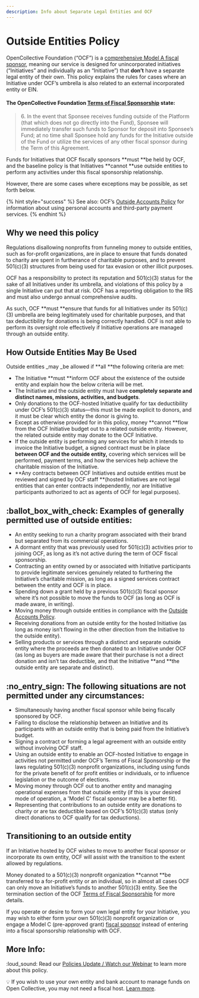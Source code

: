 ```yaml
---
description: Info about Separate Legal Entities and OCF
---
```


# Outside Entities Policy

OpenCollective Foundation (“OCF”) is a [comprehensive Model A fiscal sponsor](../../about/what-we-offer/fiscal-hosting.md#comprehensive-fiscal-sponsorship), meaning our service is designed for unincorporated initiatives (“Initiatives” and individually as an “Initiative”) that **don’t** have a separate legal entity of their own. This policy explains the rules for cases where an Initiative under OCF’s umbrella is also related to an external incorporated entity or EIN.

#### **The OpenCollective Foundation **[**Terms of Fiscal Sponsorship**](../../getting-started/terms.md)** state:**

> 6\. In the event that Sponsee receives funding outside of the Platform (that which does not go directly into the Fund), Sponsee will immediately transfer such funds to Sponsor for deposit into Sponsee’s Fund; at no time shall Sponsee hold any funds for the Initiative outside of the Fund or utilize the services of any other fiscal sponsor during the Term of this Agreement.

Funds for Initiatives that OCF fiscally sponsors **must **be held by OCF, and the baseline policy is that Initiatives **cannot **use outside entities to perform any activities under this fiscal sponsorship relationship.&#x20;

However, there are some cases where exceptions may be possible, as set forth below.&#x20;

{% hint style="success" %}
See also: OCF’s [Outside Accounts Policy](outside-accounts-policy.md) for information about using personal accounts and third-party payment services.&#x20;
{% endhint %}

## Why we need this policy

Regulations disallowing nonprofits from funneling money to outside entities, such as for-profit organizations, are in place to ensure that funds donated to charity are spent in furtherance of charitable purposes, and to prevent 501(c)(3) structures from being used for tax evasion or other illicit purposes.

OCF has a responsibility to protect its reputation and 501(c)(3) status for the sake of all Initiatives under its umbrella, and violations of this policy by a single Initiative can put that at risk. OCF has a reporting obligation to the IRS and must also undergo annual comprehensive audits.

As such, OCF **must **ensure that funds for all Initiatives under its 501(c)(3) umbrella are being legitimately used for charitable purposes, and that tax deductibility for donations is being correctly handled. OCF is not able to perform its oversight role effectively if Initiative operations are managed through an outside entity.

## How Outside Entities May Be Used

Outside entities _may _be allowed if **all **the following criteria are met:

* The Initiative **must **inform OCF about the existence of the outside entity and explain how the below criteria will be met.
* The Initiative and the outside entity must have **completely separate and distinct names, missions, activities, and budgets**.&#x20;
* Only donations to the OCF-hosted Initiative qualify for tax deductibility under OCF’s 501(c)(3) status—this must be made explicit to donors, and it must be clear which entity the donor is giving to.
* Except as otherwise provided for in this policy, money **cannot **flow from the OCF Initiative budget out to a related outside entity. However, the related outside entity may donate to the OCF Initiative.
* If the outside entity is performing any services for which it intends to invoice the Initiative budget, a signed contract must be in place **between OCF and the outside entity,** covering which services will be performed, payment terms, and how the services help achieve the charitable mission of the Initiative.
* **Any contracts between OCF Initiatives and outside entities must be reviewed and signed by OCF staff **(hosted Initiatives are not legal entities that can enter contracts independently, nor are Initiative participants authorized to act as agents of OCF for legal purposes).

## :ballot\_box\_with\_check: **Examples of generally permitted use of outside entities:**

* An entity seeking to run a charity program associated with their brand but separated from its commercial operations.
* A dormant entity that was previously used for 501(c)(3) activities prior to joining OCF, as long as it’s not active during the term of OCF fiscal sponsorship.
* Contracting an entity owned by or associated with Initiative participants to provide legitimate services genuinely related to furthering the Initiative’s charitable mission, as long as a signed services contract between the entity and OCF is in place.
* Spending down a grant held by a previous 501(c)(3) fiscal sponsor where it’s not possible to move the funds to OCF (as long as OCF is made aware, in writing).
* Moving money through outside entities in compliance with the [Outside Accounts Policy](outside-accounts-policy.md).
* Receiving donations from an outside entity for the hosted Initiative (as long as money isn’t flowing in the other direction from the Initiative to the outside entity).
* Selling products or services through a distinct and separate outside entity where the proceeds are then donated to an Initiative under OCF (as long as buyers are made aware that their purchase is not a direct donation and isn’t tax deductible, and that the Initiative **and **the outside entity are separate and distinct).

## :no\_entry\_sign: The following situations are not permitted under any circumstances:

* Simultaneously having another fiscal sponsor while being fiscally sponsored by OCF.
* Failing to disclose the relationship between an Initiative and its participants with an outside entity that is being paid from the Initiative’s budget.
* Signing a contract or forming a legal agreement with an outside entity without involving OCF staff.
* Using an outside entity to enable an OCF-hosted Initiative to engage in activities not permitted under OCF’s Terms of Fiscal Sponsorship or the laws regulating 501(c)(3) nonprofit organizations, including using funds for the private benefit of for profit entities or individuals, or to influence legislation or the outcome of elections.
* Moving money through OCF out to another entity and managing operational expenses from that outside entity (if this is your desired mode of operation, a 'Model C' fiscal sponsor may be a better fit).
* Representing that contributions to an outside entity are donations to charity or are tax deductible based on OCF’s 501(c)(3) status (only direct donations to OCF qualify for tax deductions).

## Transitioning to an outside entity

If an Initiative hosted by OCF wishes to move to another fiscal sponsor or incorporate its own entity, OCF will assist with the transition to the extent allowed by regulations.&#x20;

Money donated to a 501(c)(3) nonprofit organization **cannot **be transferred to a for-profit entity or an individual, so in almost all cases OCF can only move an Initiative’s funds to another 501(c)(3) entity. See the termination section of the OCF [Terms of Fiscal Sponsorship](../../getting-started/terms.md) for more details.

If you operate or desire to form your own legal entity for your Initiative, you may wish to either form your own 501(c)(3) nonprofit organization or engage a Model C (pre-approved grant) [fiscal sponsor](../../about/what-we-offer/fiscal-hosting.md) instead of entering into a fiscal sponsorship relationship with OCF.

## More Info:

:loud\_sound: Read our [Policies Update / Watch our Webinar](https://opencollective.com/foundation/updates/policies-webinar-notes-and-recording) to learn more about this policy.&#x20;

:bulb: If you wish to use your own entity and bank account to manage funds on Open Collective, you may not need a fiscal host. [Learn more](https://docs.opencollective.com/help/fiscal-hosts/become-a-fiscal-host).
